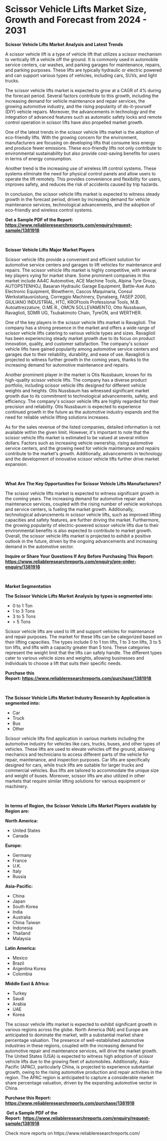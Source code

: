 <p><h1>Scissor Vehicle Lifts Market Size, Growth and Forecast from 2024 - 2031</h1></p><p><strong>Scissor Vehicle Lifts Market Analysis and Latest Trends</strong></p>
<p><p>A scissor vehicle lift is a type of vehicle lift that utilizes a scissor mechanism to vertically lift a vehicle off the ground. It is commonly used in automobile service centers, car washes, and parking garages for maintenance, repairs, and parking purposes. These lifts are typically hydraulic or electric powered and can support various types of vehicles, including cars, SUVs, and light trucks.</p><p>The scissor vehicle lifts market is expected to grow at a CAGR of 4% during the forecast period. Several factors contribute to this growth, including the increasing demand for vehicle maintenance and repair services, the growing automotive industry, and the rising popularity of do-it-yourself (DIY) vehicle repairs. Moreover, the advancements in technology and the integration of advanced features such as automatic safety locks and remote control operation in scissor lifts have also propelled market growth.</p><p>One of the latest trends in the scissor vehicle lifts market is the adoption of eco-friendly lifts. With the growing concern for the environment, manufacturers are focusing on developing lifts that consume less energy and produce fewer emissions. These eco-friendly lifts not only contribute to environmental sustainability but also provide cost-saving benefits for users in terms of energy consumption.</p><p>Another trend is the increasing use of wireless lift control systems. These systems eliminate the need for physical control panels and allow users to operate the lift remotely. This provides convenience and flexibility for users, improves safety, and reduces the risk of accidents caused by trip hazards.</p><p>In conclusion, the scissor vehicle lifts market is expected to witness steady growth in the forecast period, driven by increasing demand for vehicle maintenance services, technological advancements, and the adoption of eco-friendly and wireless control systems.</p></p>
<p><strong>Get a Sample PDF of the Report:&nbsp; <a href="https://www.reliableresearchreports.com/enquiry/request-sample/1381918">https://www.reliableresearchreports.com/enquiry/request-sample/1381918</a></strong></p>
<p>&nbsp;</p>
<p><strong>Scissor Vehicle Lifts Major Market Players</strong></p>
<p><p>Scissor vehicle lifts provide a convenient and efficient solution for automotive service centers and garages to lift vehicles for maintenance and repairs. The scissor vehicle lifts market is highly competitive, with several key players vying for market share. Some prominent companies in this market include AA4C Automotive, ACE Machine Tools, Alpina Tyre Group, AUTOPSTENHOJ, Basaran Hydraulic Garage Equipment, Battle-Axe Auto Electronic Equipment, Blowtherm, Cascos Maquinaria, Consul Werkstattausrüstung, Correggio Machinery, Dynalserg, FASEP 2000, GIULIANO INDUSTRIAL, HTC, KROFtools Professional Tools, M.B. Autoattrezzature, O.ME.R., OMCN SOLLEVAMENTO, Otto Nussbaum, Ravaglioli, SDMR UG, Tsubakimoto Chain, TyreON, and WERTHER.</p><p>One of the key players in the scissor vehicle lifts market is Ravaglioli. The company has a strong presence in the market and offers a wide range of scissor vehicle lifts catering to various vehicle types and sizes. Ravaglioli has been experiencing steady market growth due to its focus on product innovation, quality, and customer satisfaction. The company's scissor vehicle lifts have gained popularity among automotive service centers and garages due to their reliability, durability, and ease of use. Ravaglioli is projected to witness further growth in the coming years, thanks to the increasing demand for automotive maintenance and repairs.</p><p>Another prominent player in the market is Otis Nussbaum, known for its high-quality scissor vehicle lifts. The company has a diverse product portfolio, including scissor vehicle lifts designed for different vehicle weights and heights. Otis Nussbaum has witnessed significant market growth due to its commitment to technological advancements, safety, and efficiency. The company's scissor vehicle lifts are highly regarded for their precision and reliability. Otis Nussbaum is expected to experience continued growth in the future as the automotive industry expands and the need for reliable vehicle lifting solutions increases.</p><p>As for the sales revenue of the listed companies, detailed information is not available within the given limit. However, it's important to note that the scissor vehicle lifts market is estimated to be valued at several million dollars. Factors such as increasing vehicle ownership, rising automotive service centers, and the growing need for vehicle maintenance and repairs contribute to the market's growth. Additionally, advancements in technology and the development of innovative scissor vehicle lifts further drive market expansion.</p></p>
<p>&nbsp;</p>
<p><strong>What Are The Key Opportunities For Scissor Vehicle Lifts Manufacturers?</strong></p>
<p><p>The scissor vehicle lifts market is expected to witness significant growth in the coming years. The increasing demand for automotive repair and maintenance services, coupled with the rising number of vehicle workshops and service centers, is fueling the market growth. Additionally, technological advancements in scissor vehicle lifts, such as improved lifting capacities and safety features, are further driving the market. Furthermore, the growing popularity of electric-powered scissor vehicle lifts due to their environmental benefits is also expected to contribute to market growth. Overall, the scissor vehicle lifts market is projected to exhibit a positive outlook in the future, driven by the ongoing advancements and increasing demand in the automotive sector.</p></p>
<p><strong>Inquire or Share Your Questions If Any Before Purchasing This Report: <a href="https://www.reliableresearchreports.com/enquiry/pre-order-enquiry/1381918">https://www.reliableresearchreports.com/enquiry/pre-order-enquiry/1381918</a></strong></p>
<p>&nbsp;</p>
<p><strong>Market Segmentation</strong></p>
<p><strong>The Scissor Vehicle Lifts Market Analysis by types is segmented into:</strong></p>
<p><ul><li>0 to 1 Ton</li><li>1 to 3 Tons</li><li>3 to 5 Tons</li><li>> 5 Tons</li></ul></p>
<p><p>Scissor vehicle lifts are used to lift and support vehicles for maintenance and repair purposes. The market for these lifts can be categorized based on their lifting capacities. The types include 0 to 1 ton lifts, 1 to 3 ton lifts, 3 to 5 ton lifts, and lifts with a capacity greater than 5 tons. These categories represent the weight limit that the lifts can safely handle. The different types cater to various vehicle sizes and weights, allowing businesses and individuals to choose a lift that suits their specific needs.</p></p>
<p><strong>Purchase this Report:&nbsp;<a href="https://www.reliableresearchreports.com/purchase/1381918">https://www.reliableresearchreports.com/purchase/1381918</a></strong></p>
<p>&nbsp;</p>
<p><strong>The Scissor Vehicle Lifts Market Industry Research by Application is segmented into:</strong></p>
<p><ul><li>Car</li><li>Truck</li><li>Bus</li><li>Other</li></ul></p>
<p><p>Scissor vehicle lifts find application in various markets including the automotive industry for vehicles like cars, trucks, buses, and other types of vehicles. These lifts are used to elevate vehicles off the ground, allowing mechanics and technicians to access different parts of the vehicle for repair, maintenance, and inspection purposes. Car lifts are specifically designed for cars, while truck lifts are suitable for larger trucks and commercial vehicles. Bus lifts are tailored to accommodate the unique size and weight of buses. Moreover, scissor lifts are also utilized in other markets that require similar lifting solutions for various equipment or machinery.</p></p>
<p>&nbsp;</p>
<p><strong>In terms of Region, the Scissor Vehicle Lifts Market Players available by Region are:</strong></p>
<p>
    <p> <strong> North America: </strong>
        <ul>
            <li>United States</li>
            <li>Canada</li>
        </ul>
        </p> 
    <p> <strong> Europe: </strong>
        <ul>
            <li>Germany</li>
            <li>France</li>
            <li>U.K.</li>
            <li>Italy</li>
            <li>Russia</li>
        </ul>
        </p> 
    <p> <strong> Asia-Pacific: </strong>
        <ul>
            <li>China</li>
            <li>Japan</li>
            <li>South Korea</li>
            <li>India</li>
            <li>Australia</li>
            <li>China Taiwan</li>
            <li>Indonesia</li>
            <li>Thailand</li>
            <li>Malaysia</li>
        </ul>
        </p> 
    <p> <strong> Latin America: </strong>
        <ul>
            <li>Mexico</li>
            <li>Brazil</li>
            <li>Argentina Korea</li>
            <li>Colombia</li>
        </ul>
        </p> 
    <p> <strong> Middle East & Africa: </strong>
        <ul>
            <li>Turkey</li>
            <li>Saudi</li>
            <li>Arabia</li>
            <li>UAE</li>
            <li>Korea</li>
        </ul>
    </p>
    </p>
<p><p>The scissor vehicle lifts market is expected to exhibit significant growth in various regions across the globe. North America (NA) and Europe are anticipated to dominate the market, with a substantial market share percentage valuation. The presence of well-established automotive industries in these regions, coupled with the increasing demand for automotive repair and maintenance services, will drive the market growth. The United States (USA) is expected to witness high adoption of scissor vehicle lifts due to the growing fleet of automobiles. Additionally, Asia-Pacific (APAC), particularly China, is projected to experience substantial growth, owing to the rising automotive production and repair activities in the region. The APAC region is anticipated to capture a considerable market share percentage valuation, driven by the expanding automotive sector in China.</p></p>
<p><strong>Purchase this Report: <a href="https://www.reliableresearchreports.com/purchase/1381918">https://www.reliableresearchreports.com/purchase/1381918</a></strong></p>
<p>&nbsp;<strong>Get a Sample PDF of the Report:&nbsp;&nbsp;<a href="https://www.reliableresearchreports.com/enquiry/request-sample/1381918">https://www.reliableresearchreports.com/enquiry/request-sample/1381918</a></strong></p>
<p><strong></strong></p>
<p>Check more reports on https://www.reliableresearchreports.com/</p>